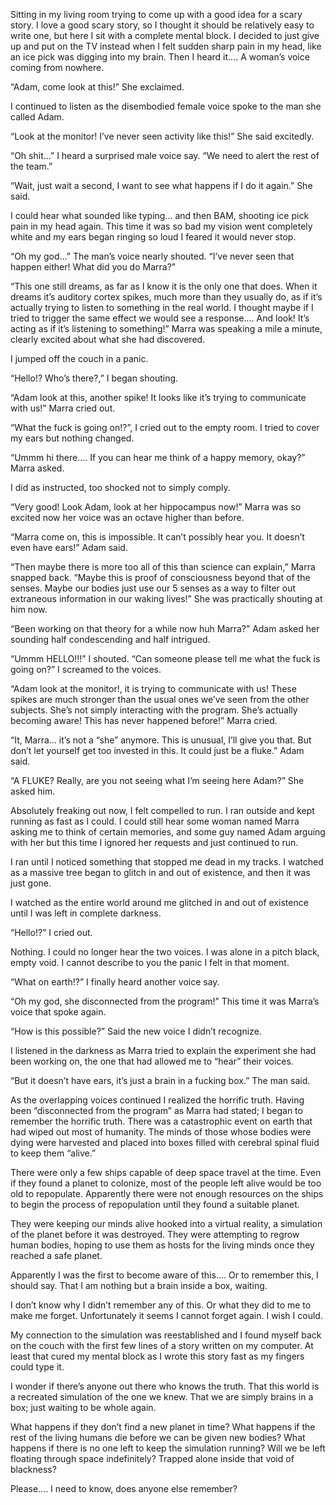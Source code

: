Sitting in my living room trying to come up with a good idea for a scary story.  I love a good scary story, so I thought it should be relatively easy to write one, but here I sit with a complete mental block.  I decided to just give up and put on the TV instead when I felt sudden sharp pain in my head, like an ice pick was digging into my brain.  Then I heard it….  A woman’s voice coming from nowhere. 

“Adam, come look at this!” She exclaimed. 

I continued to listen as the disembodied female voice spoke to the man she called Adam. 

“Look at the monitor!  I’ve never seen activity like this!”  She said excitedly.

“Oh shit…” I heard a surprised male voice say.  “We need to alert the rest of the team.”

“Wait, just wait a second, I want to see what happens if I do it again.” She said.

I could hear what sounded like typing… and then BAM, shooting ice pick pain in my head again.  This time it was so bad my vision went completely white and my ears began ringing so loud I feared it would never stop. 

“Oh my god…” The man’s voice nearly shouted.    “I’ve never seen that happen either!   What did you do Marra?”

“This one still dreams, as far as I know it is the only one that does.  When it dreams it’s auditory cortex spikes, much more than they usually do, as if it’s actually trying to listen to something in the real world.  I thought maybe if I tried to trigger the same effect we would see a response….  And look!  It’s acting as if it’s listening to something!” Marra was speaking a mile a minute, clearly excited about what she had discovered.

I jumped off the couch in a panic.  

“Hello!? Who’s there?,” I began shouting.

“Adam look at this, another spike!  It looks like it’s trying to communicate with us!” Marra cried out. 

“What the fuck is going on!?”, I cried out to the empty room.  I tried to cover my ears but nothing changed.

“Ummm hi there…. If you can hear me think of a happy memory, okay?”  Marra asked.

I did as instructed, too shocked not to simply comply. 

“Very good!  Look Adam, look at her hippocampus now!”  Marra was so excited now her voice was an octave higher than before. 

“Marra come on, this is impossible.  It can’t possibly hear you.  It doesn’t even have ears!”  Adam said.  

“Then maybe there is more too all of this than science can explain,” Marra snapped back.  “Maybe this is proof of consciousness beyond that of the senses.  Maybe our bodies just use our 5 senses as a way to filter out extraneous information in our waking lives!”  She was practically shouting at him now.

“Been working on that theory for a while now huh Marra?”  Adam asked her sounding half condescending and half intrigued. 

“Ummm HELLO!!!” I shouted.  “Can someone please tell me what the fuck is going on?” I screamed to the voices. 

“Adam look at the monitor!, it is trying to communicate with us!  These spikes are much stronger than the usual ones we’ve seen from the other subjects.  She’s not simply interacting with the program.  She’s actually becoming aware!  This has never happened before!”  Marra cried. 

“It, Marra… it’s not a “she” anymore.  This is unusual, I’ll give you that.  But don’t let yourself get too invested in this. It could just be a fluke.”  Adam said.

“A FLUKE?  Really, are you not seeing what I’m seeing here Adam?” She asked him.

Absolutely freaking out now, I felt compelled to run.  I ran outside and kept running as fast as I could.  I could still hear some woman named Marra asking me to think of certain memories, and some guy named Adam arguing with her but this time I ignored her requests and just continued to run. 

I ran until I noticed something that stopped me dead in my tracks.  I watched as a massive tree began to glitch in and out of existence, and then it was just gone.   

I watched as the entire world around me glitched in and out of existence until I was left in complete darkness.  

“Hello!?” I cried out. 

Nothing.  I could no longer hear the two voices.  I was alone in a pitch black, empty void.  I cannot describe to you the panic I felt in that moment. 

“What on earth!?” I finally heard another voice say. 

“Oh my god, she disconnected from the program!” This time it was Marra’s voice that spoke again.

“How is this possible?”  Said the new voice I didn’t recognize. 

I listened in the darkness as Marra tried to explain the experiment she had been working on, the one that had allowed me to “hear” their voices. 

“But it doesn’t have ears, it’s just a brain in a fucking box.”  The man said.

As the overlapping voices continued I realized the horrific truth.  Having been “disconnected from the program” as Marra had stated; I began to remember the horrific truth.  There was a catastrophic event on earth that had wiped out most of humanity.  The minds of those whose bodies were dying were harvested and placed into boxes filled with cerebral spinal fluid to keep them “alive.”

There were only a few ships capable of deep space travel at the time.  Even if they found a planet to colonize, most of the people left alive would be too old to repopulate.  Apparently there were not enough resources on the ships to begin the process of repopulation until they found a suitable planet.  

They were keeping our minds alive hooked into a virtual reality, a simulation of the planet before it was destroyed.  They were attempting to regrow human bodies, hoping to use them as hosts for the living minds once they reached a safe planet.  

Apparently I was the first to become aware of this…. Or to remember this, I should say.  That I am nothing but a brain inside a box, waiting. 

I don’t know why I didn’t remember any of this. Or what they did to me to make me forget.  Unfortunately it seems I cannot forget again.  I wish I could.  

My connection to the simulation was reestablished and I found myself back on the couch with the first few lines of a story written on my computer.  At least that cured my mental block as I wrote this story fast as my fingers could type it.

I wonder if there’s anyone out there who knows the truth.  That this world is a recreated simulation of the one we knew.  That we are simply brains in a box; just waiting to be whole again.  

What happens if they don’t find a new planet in time?  What happens if the rest of the living humans die before we can be given new bodies?  What happens if there is no one left to keep the simulation running?  Will we be left floating through space indefinitely?  Trapped alone inside that void of blackness?

Please….  I need to know, does anyone else remember?